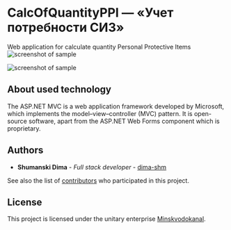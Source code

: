 # CalcOfQuantityPPI — «Учет потребности СИЗ»

Web application for calculate quantity Personal Protective Items
![screenshot of sample](https://github.com/dima-shm/CalcOfQuantityPPI/Preview1.png)

![screenshot of sample](https://github.com/dima-shm/CalcOfQuantityPPI/Preview2.png)

## About used technology 

The ASP.NET MVC is a web application framework developed by Microsoft, which implements the model–view–controller (MVC) pattern. It is open-source software, apart from the ASP.NET Web Forms component which is proprietary.

## Authors

* **Shumanski Dima** - *Full stack developer* - [dima-shm](https://github.com/)

See also the list of [contributors](https://github.com/your/project/contributors) who participated in this project.

## License

This project is licensed under the unitary enterprise [Minskvodokanal](https://minskvodokanal.by).